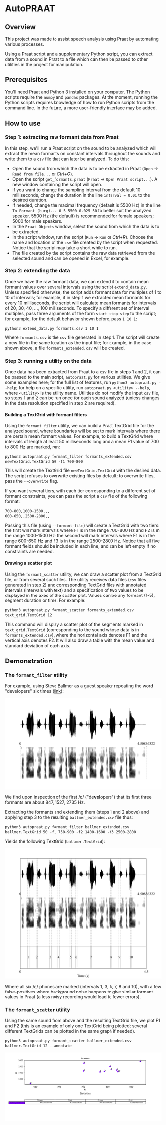 # AutoPRAAT

## Overview

This project was made to assist speech analysis using Praat by automating various processes.

Using a Praat script and a supplementary Python script, you can extract data from a sound in Praat to a file which can then be passed to other utilities in the project for manipulation.

## Prerequisites

You'll need Praat and Python 3 installed on your computer. The Python scripts require the `numpy` and `pandas` packages. At the moment, running the Python scripts requires knowledge of how to run Python scripts from the command line. In the future, a more user-friendly interface may be added.

## How to use

### Step 1: extracting raw formant data from Praat

In this step, we'll run a Praat script on the sound to be analyzed which will extract the mean formants on constant intervals throughout the sounds and write them to a `csv` file that can later be analyzed. To do this:

* Open the sound from which the data is to be extracted in Praat (`Open` -> `Read from file...` or *Ctrl+O*).
* Open the script `get_formants.praat` (`Praat` -> `Open Praat script...`). A new window containing the script will open.
* If you want to change the sampling interval from the default 10 milliseconds, change the duration in the line `interval = 0.01` to the desired duration.
* If needed, change the maximal frequency (default is 5500 Hz) in the line `To Formant (burg)... 0 5 5500 0.025 50` to better suit the analyzed speaker. 5500 Hz (the default) is recommended for female speakers; 5000 for male speakers.
* In the `Praat Objects` window, select the sound from which the data is to be extracted.
* In the script window, run the script (`Run` -> `Run` or *Ctrl+R*). Choose the name and location of the `csv` file created by the script when requested. Notice that the script may take a short while to run.
* The file created by the script contains the raw data retrieved from the selected sound and can be opened in Excel, for example.

### Step 2: extending the data

Once we have the raw formant data, we can extend it to contain mean formant values over several intervals using the script `extend_data.py`. Unless specified otherwise, the script adds formant data for multiples of 1 to 10 of intervals; for example, if in step 1 we extracted mean formants for every 10 milliseconds, the script will calculate mean formants for intervals of 20, 30, 40, ..., 100 milliseconds. To specify a different set of interval multiples, pass three arguments of the form `start stop step` to the script; for example, for the default behavior shown before, pass `1 10 1`:

```
python3 extend_data.py formants.csv 1 10 1
```

Where `formants.csv` is the `csv` file generated in step 1. The script will create a new file in the same location as the input file; for example, in the case shown above, a file `formants_extended.csv` will be created.

### Step 3: running a utility on the data

Once data has been extracted from Praat to a `csv` file in steps 1 and 2, it can be passed to the main script, `autopraat.py` for various utilities. We give some examples here; for the full list of features, run `python3 autopraat.py --help`; for help on a specific utility, run `autopraat.py <utility> --help`, where `<utility>` is the utility name. Utilities do not modify the input `csv` file, so steps 1 and 2 can be run once for each sound analyzed (unless changes in the data resolution specified in step 2 are required).

#### Building a TextGrid with formant filters

Using the `formant_filter` utility, we can build a Praat TextGrid file for the analyzed sound, where boundaries will be set to mark intervals where there are certain mean formant values. For example, to build a TextGrid where intervals of length at least 50 milliseconds long and a mean F1 value of 700 to 800 Hz are marked, run:

```
python3 autopraat.py formant_filter formants_extended.csv newTextGrid.TextGrid 50 -f1 700-800
```

This will create the TextGrid file `newTextGrid.TextGrid` with the desired data. The script refuses to overwrite existing files by default; to overwrite files, pass the `--overwrite` flag.

If you want several tiers, with each tier corresponding to a different set of formant constraints, you can pass the script a `csv` file of the following format:

```
700-800,1000-1500,,,
600-650,,2500-2800,,
```

Passing this file (using `--formant-file`) will create a TextGrid with two tiers: the first will mark intervals where F1 is in the range 700-800 Hz and F2 is in the range 1000-1500 Hz; the second will mark intervals where F1 is in the range 600-650 Hz and F3 is in the range 2500-2800 Hz. Notice that all five formant fields should be included in each line, and can be left empty if no constraints are needed.

#### Drawing a scatter plot

Using the `formant_scatter` utility, we can draw a scatter plot from a TextGrid file, or from several such files. The utility receives data files (`csv` files generated in step 2) and corresponding TextGrid files with annotated intervals (intervals with text) and a specification of two values to be displayed in the axes of the scatter plot. Values can be any formant (1-5), segment duration or time. For example:

```
python3 autopraat.py formant_scatter formants_extended.csv text_grid.TextGrid 12
```

This command will display a scatter plot of the segments marked in `text_grid.TextGrid` (corresponding to the sound whose data is in `formants_extended.csv`), where the horizontal axis denotes F1 and the vertical axis denotes F2. It will also draw a table with the mean value and standard deviation of each axis.

## Demonstration

### The `formant_filter` utility

For example, using Steve Ballmer as a guest speaker repeating the word "developers" six times ([link](https://www.youtube.com/watch?v=EMldOiiG1Ko)):

![ballmer](./demo_images/ballmer.png)

We find upon inspection of the first /ɛ/ ("de**vel**opers") that its first three formants are about 847, 1527, 2735 Hz.

Extracting the formants and extending them (steps 1 and 2 above) and applying step 3 to the resulting `ballmer_extended.csv` file thus:

```
python3 autopraat.py formant_filter ballmer_extended.csv ballmer.TextGrid 50 -f1 750-900 -f2 1400-1600 -f3 2500-2800
```

Yields the following TextGrid (`ballmer.TextGrid`):

![ballmer_w_text](./demo_images/ballmer_w_text.png)

Where all six /ɛ/ phones are marked (intervals 1, 3, 5, 7, 8 and 10), with a few false-positives where background noise happens to give similar formant values in Praat (a less noisy recording would lead to fewer errors).

### The `formant_scatter` utility

Using the same sound from above and the resulting TextGrid file, we plot F1 and F2 (this is an example of only one TextGrid being plotted; several different TextGrids can be plotted in the same graph if needed).

```
python3 autopraat.py formant_scatter ballmer_extended.csv ballmer.TextGrid 12 --annotate
```

![](./demo_images/Figure_1.png)